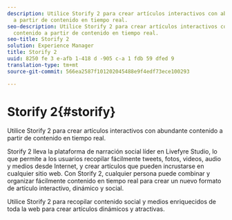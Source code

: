 ```yaml
---
description: Utilice Storify 2 para crear artículos interactivos con abundante contenido
  a partir de contenido en tiempo real.
seo-description: Utilice Storify 2 para crear artículos interactivos con abundante
  contenido a partir de contenido en tiempo real.
seo-title: Storify 2
solution: Experience Manager
title: Storify 2
uuid: 8250 fe 3 e-afb 1-418 d -905 c-a 1 fdb 59 dfed 9
translation-type: tm+mt
source-git-commit: 566ea2587f101202045488e9f4edf73ece100293

---
```



# Storify 2{#storify}

Utilice Storify 2 para crear artículos interactivos con abundante contenido a partir de contenido en tiempo real.

Storify 2 lleva la plataforma de narración social líder en Livefyre Studio, lo que permite a los usuarios recopilar fácilmente tweets, fotos, videos, audio y medios desde Internet, y crear artículos que pueden incrustarse en cualquier sitio web. Con Storify 2, cualquier persona puede combinar y organizar fácilmente contenido en tiempo real para crear un nuevo formato de artículo interactivo, dinámico y social.

Utilice Storify 2 para recopilar contenido social y medios enriquecidos de toda la web para crear artículos dinámicos y atractivas.
